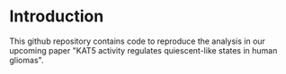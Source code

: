 # Introduction

This github repository contains code to reproduce the analysis in our upcoming paper 
"KAT5 activity regulates quiescent-like states in human gliomas".
